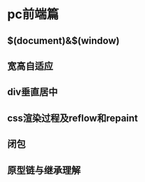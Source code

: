 # pc前端篇

## \$(document)&\$(window)


## 宽高自适应


## div垂直居中


## css渲染过程及reflow和repaint


## 闭包


## 原型链与继承理解

